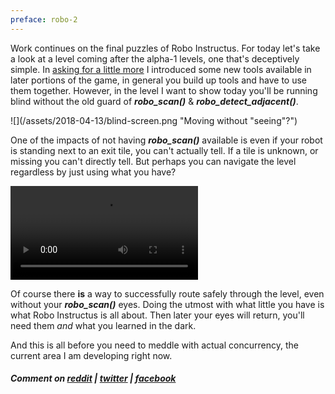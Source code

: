 ```yaml
---
preface: robo-2
---
```


Work continues on the final puzzles of Robo Instructus. For today let's take a look at a level coming after the alpha-1 levels, one that's deceptively simple. In [asking for a little more](/2018/02/09/asking-for-a-little-more.html) I introduced some new tools available in later portions of the game, in general you build up tools and have to use them together. However, in the level I want to show today you'll be running blind without the old guard of ***robo_scan()*** & ***robo_detect_adjacent()***.

![](/assets/2018-04-13/blind-screen.png "Moving without "seeing"?")

One of the impacts of not having ***robo_scan()*** available is even if your robot is standing next to an exit tile, you can't actually tell. If a tile is unknown, or missing you can't directly tell. But perhaps you can navigate the level regardless by just using what you have?

<video src="/assets/2018-04-13/blind.mp4" loop controls></video>

Of course there **is** a way to successfully route safely through the level, even without your ***robo_scan()*** eyes. Doing the utmost with what little you have is what Robo Instructus is all about. Then later your eyes will return, you'll need them _and_ what you learned in the dark.

And this is all before you need to meddle with actual concurrency, the current area I am developing right now.

##### Comment on [reddit](https://www.reddit.com/r/devblogs/comments/8c01o7/robo_instructus_running_blind_sneak_peak_at_a/) | [twitter](https://twitter.com/alexbutlergames/status/984815553851293697) | [facebook](https://www.facebook.com/alexbutlergames/posts/1849226341831411)
